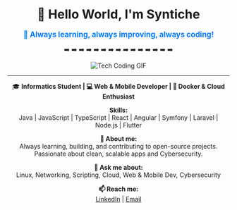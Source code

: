 <div align="center">

# 👋 Hello World, I'm Syntiche

<div style="color: #007bff; font-weight: bold; font-size: 1.2em;">
💙 Always learning, always improving, always coding!
</div>

➡️ ➡️ ➡️ ➡️ ➡️ ➡️ ➡️ ➡️ ➡️ ➡️ ➡️ ➡️ ➡️ ➡️ ➡️

![Tech Coding GIF](https://github.com/user-attachments/assets/7ce6dadb-2cd4-4528-9c6f-ebc7f9bc4794)

---

🎓 **Informatics Student | 💻 Web & Mobile Developer | 🐳 Docker & Cloud Enthusiast**

**Skills:**  
Java | JavaScript | TypeScript | React | Angular | Symfony | Laravel | Node.js | Flutter

**🚀 About me:**  
Always learning, building, and contributing to open-source projects. Passionate about clean, scalable apps and Cybersecurity.

**💬 Ask me about:**  
Linux, Networking, Scripting, Cloud, Web & Mobile Dev, Cybersecurity

**📫 Reach me:**  
[LinkedIn](https://www.linkedin.com/in/ton-profil) | [Email](mailto:ton-email@example.com)

</div>
